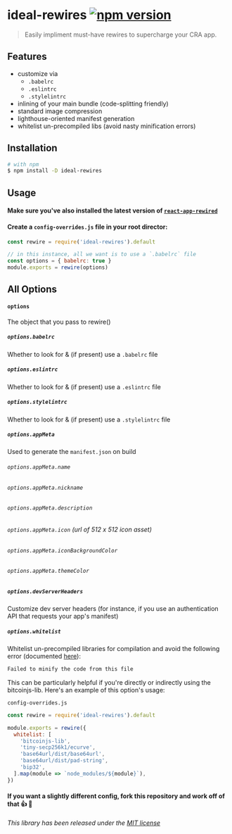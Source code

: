 ideal-rewires [![npm version](https://img.shields.io/npm/v/ideal-rewires.svg?style=flat)](https://www.npmjs.com/package/ideal-rewires)
=============================

> Easily impliment must-have rewires to supercharge your CRA app.

## Features
* customize via
	* `.babelrc`
	* `.eslintrc`
	* `.stylelintrc`
* inlining of your main bundle (code-splitting friendly)
* standard image compression
* lighthouse-oriented manifest generation
* whitelist un-precompiled libs (avoid nasty minification errors)

## Installation

```sh
# with npm
$ npm install -D ideal-rewires
```

## Usage

#### Make sure you've also installed the latest version of [`react-app-rewired`](https://github.com/timarney/react-app-rewired)

#### Create a `config-overrides.js` file in your root director:

```js
const rewire = require('ideal-rewires').default

// in this instance, all we want is to use a `.babelrc` file
const options = { babelrc: true }
module.exports = rewire(options)
```

## All Options

#### `options`
The object that you pass to rewire()

##### `options.babelrc`
Whether to look for & (if present) use a `.babelrc` file

##### `options.eslintrc`
Whether to look for & (if present) use a `.eslintrc` file

##### `options.stylelintrc`
Whether to look for & (if present) use a `.stylelintrc` file

##### `options.appMeta`
Used to generate the `manifest.json` on build

###### `options.appMeta.name`

###### `options.appMeta.nickname`

###### `options.appMeta.description`

###### `options.appMeta.icon` (url of 512 x 512 icon asset)

###### `options.appMeta.iconBackgroundColor`

###### `options.appMeta.themeColor`

##### `options.devServerHeaders`
Customize dev server headers (for instance, if you use an authentication API that requests your app's manifest)

##### `options.whitelist`
Whitelist un-precompiled libraries for compilation and avoid the following error (documented [here](https://github.com/facebook/create-react-app/issues/3734)):

```sh
Failed to minify the code from this file
```

This can be particularly helpful if you're directly or indirectly using the bitcoinjs-lib. Here's an example of this option's usage:

`config-overrides.js`

```js
const rewire = require('ideal-rewires').default

module.exports = rewire({
  whitelist: [
    'bitcoinjs-lib',
    'tiny-secp256k1/ecurve',
    'base64url/dist/base64url',
    'base64url/dist/pad-string',
    'bip32',
  ].map(module => `node_modules/${module}`),
})
```

#### If you want a slightly different config, fork this repository and work off of that 👍 🎉

###### This library has been released under the [MIT license](https://mit-license.org/)